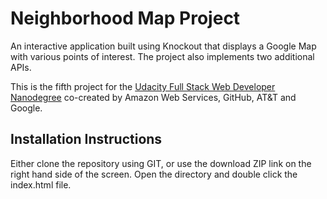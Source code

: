 # Neighborhood Map Project
An interactive application built using Knockout that displays a Google Map with various points of interest. The project also implements two additional APIs.

This is the fifth project for the [Udacity Full Stack Web Developer Nanodegree](https://www.udacity.com/course/full-stack-web-developer-nanodegree--nd004) co-created by Amazon Web Services, GitHub, AT&T and Google.

## Installation Instructions
Either clone the repository using GIT, or use the download ZIP link on the right hand side of the screen. Open the directory and double click the index.html file.